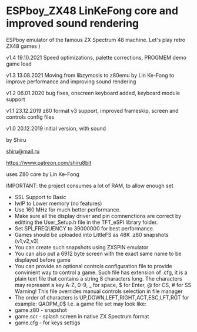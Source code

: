 # ESPboy_ZX48 LinKeFong core and improved sound rendering
ESPboy emulator of the famous ZX Spectrum 48 machine. Let's play retro ZX48 games )
   
v1.4 19.10.2021 Speed optimizations, palette corrections, PROGMEM demo game load

v1.3 13.08.2021 Moving from libzymosis to z80emu by Lin Ke-Fong to improve performance and improving sound rendering   
    
v1.2 06.01.2020 bug fixes, onscreen keyboard added, keyboard module support

v1.1 23.12.2019  z80 format v3 support, improved frameskip, screen and controls config files

v1.0 20.12.2019 initial version, with sound

by Shiru

shiru@mail.ru

https://www.patreon.com/shiru8bit

uses Z80 core by Lin Ke-Fong

IMPORTANT: the project consumes a lot of RAM, to allow enough set
- SSL Support to Basic
- IwIP to Lower memory (no features)
- Use 160 MHz for much better performance.
- Make sure all the display driver and pin comnenctions are correct by editting the User_Setup.h file in the TFT_eSPI library folder.
- Set SPI_FREQUENCY to 39000000 for best performance.
- Games should be uploaded into LittleFS as 48K .z80 snapshots (v1,v2,v3)
- You can create such snapshots using ZXSPIN emulator
- You can also put a 6912 byte screen with the exact same name to be displayed before game
- You can provide an optional controls configuration file to provide convinient way to control a game. Such file has extension of .cfg, it is a plain text file that contains a string 8 characters long. The characters may represent a key A-Z, 0-9, _ for space, $ for Enter, @ for CS, # for SS
   Warning! This file overrides manual controls selection in file manager
- The order of characters is UP,DOWN,LEFT,RIGHT,ACT,ESC,LFT,RGT 
for example: QAOPM_0$ 
I.e. a game file set may look like:
- game.z80 - snapshot
- game.scr - splash screen in native ZX Spectrum format
- game.cfg - for keys settigs 
